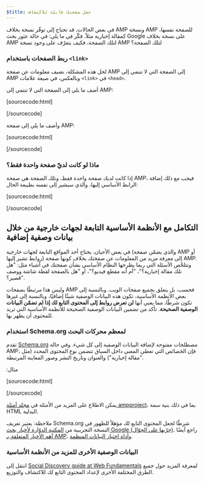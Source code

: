 ```yaml
---
$title: جعل صفحتك قابلة للاكتشاف
---
```


في بعض الحالات، قد تحتاج إلى توفّر نسخة بخلاف AMP ونسخة AMP للصفحة نفسها، كمقالة إخبارية مثلاً. فكّر في ما يلي: في حالة عثور بحث Google على نسخة بخلاف AMP لتلك الصفحة، فكيف يتعرّف على وجود نسخة AMP لتلك الصفحة؟

### ربط الصفحات باستخدام `<link>`

لحل هذه المشكلة، نضيف معلومات عن صفحة AMP إلى الصفحة التي لا تنتمي إلى AMP وبالعكس، في صيغة علامات `<link>` في `<head>`.

أضف ما يلي إلى الصفحة التي لا تنتمي إلى AMP:

[sourcecode:html]
<link rel="amphtml" href="https://www.example.com/url/to/amp/document.html">
[/sourcecode]

وأضف ما يلي إلى صفحة AMP:

[sourcecode:html]
<link rel="canonical" href="https://www.example.com/url/to/full/document.html">
[/sourcecode]

### ماذا لو كانت لديّ صفحة واحدة فقط؟

إذا كانت لديك صفحة واحدة فقط، وتلك الصفحة هي صفحة AMP، فيجب مع ذلك إضافة الرابط الأساسي إليها، والذي سيشير إلى نفسه بطبيعة الحال:

[sourcecode:html]
<link rel="canonical" href="https://www.example.com/url/to/amp/document.html">
[/sourcecode]

## التكامل مع الأنظمة الأساسية التابعة لجهات خارجية من خلال بيانات وصفية إضافية <a name="integrate-with-third-party-platforms-through-additional-metadata"></a>

في بعض الأحيان، يحتاج أحد المواقع التابعة لجهات خارجية (والذي يضمّن صفحة AMP أو روابط تشير إليها) إلى معرفة مزيد من المعلومات عن صفحتك بخلاف كونها صفحة AMP. وتتلخّص الأسئلة التي ربما يطرحها النظام الأساسي بشأن صفحتك في أشياء مثل: "هل تلك مقالة إخبارية؟"، "أم أنه مقطع فيديو؟"، أو "هل بالصفحة لقطة شاشة ووصف قصير؟".

وليس هذا مرتبطًا بصفحات AMP فحسب، بل يتعلق بجميع صفحات الويب. وبالنسبة إلى بعض الأنظمة الأساسية، تكون هذه البيانات الوصفية شيئًا إضافيًا، وبالنسبة إلى غيرها تكون شرطًا، مما يعني أنها **لن تعرض روابط إلى المحتوى التابع لك إذا لم تضمّن البيانات الوصفية الصحيحة**. تأكد من تضمين البيانات الوصفية الصحيحة للأنظمة الأساسية التي تريد للمحتوى أن يظهر بها.

### استخدام Schema.org لمعظم محركات البحث

تقدم [Schema.org](http://schema.org/) مصطلحات مفتوحة لإضافة البيانات الوصفية إلى كل شيء. وفي حالة AMP، فإن الخصائص التي تعطي المعنى داخل السياق تتضمن نوع المحتوى المحدد (مثل "مقالة إخبارية") والعنوان وتاريخ النشر وصور المعاينة المرتبطة.

مثال:‏

[sourcecode:html]
<script type="application/ld+json">
  {
    "@context": "http://schema.org",
    "@type": "NewsArticle",
    "mainEntityOfPage": "http://cdn.ampproject.org/article-metadata.html",
    "headline": "Lorem Ipsum",
    "datePublished": "1907-05-05T12:02:41Z",
    "dateModified": "1907-05-05T12:02:41Z",
    "description": "The Catiline Orations continue to beguile engineers and designers alike -- but can it stand the test of time?",
    "author": {
      "@type": "Person",
      "name": "Jordan M Adler"
    },
    "publisher": {
      "@type": "Organization",
      "name": "Google",
      "logo": {
        "@type": "ImageObject",
        "url": "http://cdn.ampproject.org/logo.jpg",
        "width": 600,
        "height": 60
      }
    },
    "image": {
      "@type": "ImageObject",
      "url": "http://cdn.ampproject.org/leader.jpg",
      "height": 2000,
      "width": 800
    }
  }
</script>
[/sourcecode]

يمكن الاطلاع على المزيد من الأمثلة في [مجلد أمثلة ampproject](https://github.com/ampproject/amphtml/tree/main/examples/metadata-examples)، بما في ذلك بنية سمة HTML البدلية.

ملاحظة: يعتبر تعريف Schema.org شرطًا لجعل المحتوى التابع لك مؤهلاً للظهور في النسخة التجريبية من [المكتبة الدوّارة لأخبار بحث Google (جرّبها على الجوّال)](https://g.co/ampdemo).
راجع أيضًا [أهم الأخبار المتعلقة بـ AMP](https://developers.google.com/structured-data/carousels/top-stories)، و[أداة اختبار البيانات المنظمة](https://developers.google.com/structured-data/testing-tool/).

### البيانات الوصفية الأخرى للمزيد من الأنظمة الأساسية

انتقل إلى [Social Discovery guide at Web Fundamentals](https://developers.google.com/web/fundamentals/discovery-and-monetization/social-discovery/) لمعرفة المزيد حول جميع الطرق المختلفة الأخرى لإعداد المحتوى التابع لك للاكتشاف والتوزيع.
